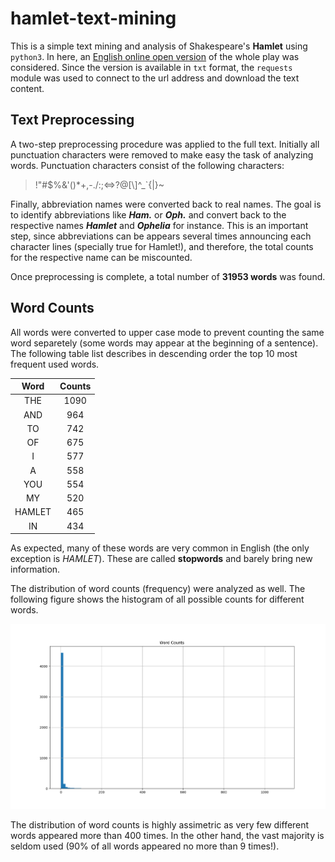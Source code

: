 # hamlet-text-mining

This is a simple text mining and analysis of Shakespeare's **Hamlet** using `python3`. In here, an [English online open version](http://erdani.com/tdpl/hamlet.txt) of the whole play was considered. Since the version is available in `txt` format, the `requests` module was used to connect to the url address and download the text content.
 



## Text Preprocessing

A two-step preprocessing procedure was applied to the full text. Initially all punctuation characters were removed to make easy the task of analyzing words. Punctuation characters consist of the following characters:
> !"#$%&\'()*+,-./:;<=>?@[\\]^_`{|}~

Finally, abbreviation names were converted back to real names. The goal is to identify abbreviations like **_Ham._** or **_Oph._** and convert back to the respective names **_Hamlet_** and **_Ophelia_** for instance. This is an important step, since abbreviations can be appears several times announcing each character lines (specially true for Hamlet!), and therefore, the total counts for the respective name can be miscounted.

Once preprocessing is complete, a total number of **31953 words** was found.



## Word Counts
All words were converted to upper case mode to prevent counting the same word separetely (some words may appear at the beginning of a sentence). The following table list describes in descending order the top 10 most frequent used words.


Word   | Counts
:------: | :---------:
THE        | 1090
AND        |  964
TO         |  742
OF         |  675
I          |  577
A          |  558
YOU        |  554
MY         |  520
HAMLET     |  465
IN         |  434


As expected, many of these words are very common in English (the only exception is *HAMLET*). These are called **stopwords** and barely bring new information.

The distribution of word counts (frequency) were analyzed as well. The following figure shows the histogram of all possible counts for different words.

![alt text](wordCounts.png)

The distribution of word counts is highly assimetric as very few different words appeared more than 400 times. In the other hand, the vast majority is seldom used (90% of all words appeared no more than 9 times!).



